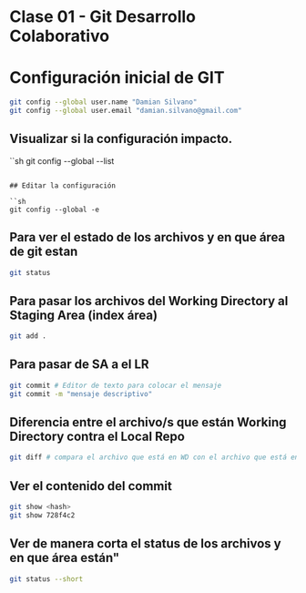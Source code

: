 # Clase 01 - Git Desarrollo Colaborativo

# Configuración inicial de GIT

```sh
git config --global user.name "Damian Silvano"
git config --global user.email "damian.silvano@gmail.com"
```

## Visualizar si la configuración impacto.

``sh
git config --global --list
```

## Editar la configuración 

``sh
git config --global -e
```

## Para ver el estado de los archivos y en que área de git estan

```sh
git status
```
## Para pasar los archivos del Working Directory al Staging Area (index área)

```sh
git add .
```
## Para pasar de SA a el LR

```sh
git commit # Editor de texto para colocar el mensaje
git commit -m "mensaje descriptivo"
```

## Diferencia entre el archivo/s que están Working Directory contra el Local Repo

```sh
git diff # compara el archivo que está en WD con el archivo que está en LR
```

## Ver el contenido del commit 

```sh
git show <hash>
git show 728f4c2
```

## Ver de manera corta el status de los archivos y en que área están"

```sh
git status --short
```
